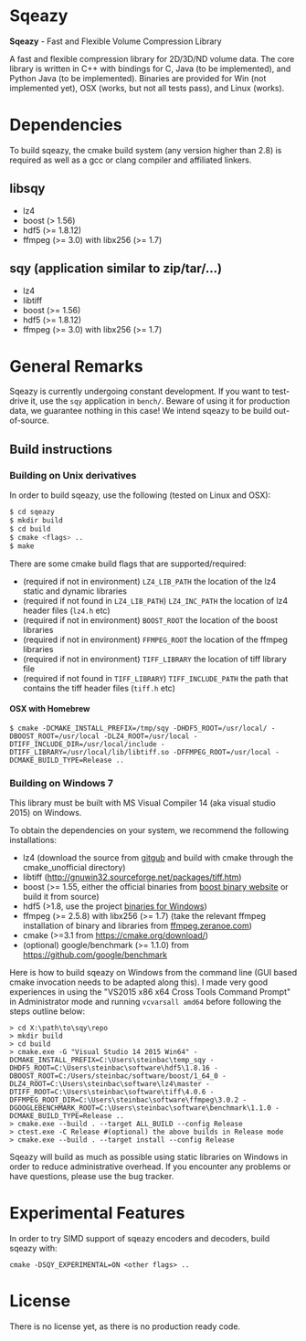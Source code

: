 # Sqeazy #

**Sqeazy** - Fast and Flexible Volume Compression Library

A fast and flexible compression library for 2D/3D/ND volume data.
The core library is written in C++ with bindings for C, Java (to be implemented), and Python Java (to be implemented). Binaries are provided for Win (not implemented yet), OSX (works, but not all tests pass), and Linux (works).

# Dependencies

To build sqeazy, the cmake build system (any version higher than 2.8) is required as well as a gcc or clang compiler and affiliated linkers.

## libsqy

* lz4
* boost (> 1.56)
* hdf5 (>= 1.8.12)
* ffmpeg (>= 3.0) with libx256 (>= 1.7)

## sqy (application similar to zip/tar/...)

* lz4
* libtiff
* boost (>= 1.56)
* hdf5 (>= 1.8.12)
* ffmpeg (>= 3.0) with libx256 (>= 1.7)

# General Remarks

Sqeazy is currently undergoing constant development. If you want to test-drive it, use the `sqy` application in `bench/`. Beware of using it for production data, we guarantee nothing in this case! We intend sqeazy to be build out-of-source.

## Build instructions

### Building on Unix derivatives

In order to build sqeazy, use the following (tested on Linux and OSX):

```bash
$ cd sqeazy
$ mkdir build
$ cd build
$ cmake <flags> ..
$ make 
```

There are some cmake build flags that are supported/required:
* (required if not in environment) `LZ4_LIB_PATH` the location of the lz4 static and dynamic libraries
* (required if not found in `LZ4_LIB_PATH`) `LZ4_INC_PATH` the location of lz4 header files (`lz4.h` etc)
* (required if not in environment) `BOOST_ROOT` the location of the boost libraries
* (required if not in environment) `FFMPEG_ROOT` the location of the ffmpeg libraries
* (required if not in environment) `TIFF_LIBRARY` the location of tiff library file
* (required if not found in `TIFF_LIBRARY`) `TIFF_INCLUDE_PATH` the path that contains the tiff header files (`tiff.h` etc)

#### OSX with Homebrew

```
$ cmake -DCMAKE_INSTALL_PREFIX=/tmp/sqy -DHDF5_ROOT=/usr/local/ -DBOOST_ROOT=/usr/local -DLZ4_ROOT=/usr/local -DTIFF_INCLUDE_DIR=/usr/local/include -DTIFF_LIBRARY=/usr/local/lib/libtiff.so -DFFMPEG_ROOT=/usr/local -DCMAKE_BUILD_TYPE=Release ..
```

### Building on Windows 7

This library must be built with MS Visual Compiler 14 (aka visual studio 2015) on Windows.

To obtain the dependencies on your system, we recommend the following installations:

* lz4 (download the source from [gitgub](https://github.com/Cyan4973/lz4) and build with cmake through the cmake_unofficial directory)
* libtiff (http://gnuwin32.sourceforge.net/packages/tiff.htm)
* boost (>= 1.55, either the official binaries from [boost binary website](http://sourceforge.net/projects/boost/files/boost-binaries/) or build it from source)
* hdf5 (>1.8, use the project [binaries for Windows](https://www.hdfgroup.org/HDF5/release/obtain5.html))
* ffmpeg (>= 2.5.8) with libx256 (>= 1.7) (take the relevant ffmpeg installation of binary and libraries from [ffmpeg.zeranoe.com](https://ffmpeg.zeranoe.com/blog/))
* cmake (>=3.1 from https://cmake.org/download/)
* (optional) google/benchmark (>= 1.1.0) from https://github.com/google/benchmark

Here is how to build sqeazy on Windows from the command line (GUI based cmake invocation needs to be adapted along this). I made very good experiences in using the "VS2015 x86 x64 Cross Tools Command Prompt" in Administrator mode and running `vcvarsall amd64` before following the steps outline below:

```
> cd X:\path\to\sqy\repo
> mkdir build
> cd build
> cmake.exe -G "Visual Studio 14 2015 Win64" -DCMAKE_INSTALL_PREFIX=C:\Users\steinbac\temp_sqy -DHDF5_ROOT=C:\Users\steinbac\software\hdf5\1.8.16 -DBOOST_ROOT=C:/Users/steinbac/software/boost/1_64_0 -DLZ4_ROOT=C:\Users\steinbac\software\lz4\master -DTIFF_ROOT=C:\Users\steinbac\software\tiff\4.0.6 -DFFMPEG_ROOT_DIR=C:\Users\steinbac\software\ffmpeg\3.0.2 -DGOOGLEBENCHMARK_ROOT=C:\Users\steinbac\software\benchmark\1.1.0 -DCMAKE_BUILD_TYPE=Release ..
> cmake.exe --build . --target ALL_BUILD --config Release
> ctest.exe -C Release #(optional) the above builds in Release mode
> cmake.exe --build . --target install --config Release
```

Sqeazy will build as much as possible using static libraries on Windows in order to reduce administrative overhead. 
If you encounter any problems or have questions, please use the bug tracker.


# Experimental Features

In order to try SIMD support of sqeazy encoders and decoders, build sqeazy with:

```
cmake -DSQY_EXPERIMENTAL=ON <other flags> ..
```

# License

There is no license yet, as there is no production ready code.
